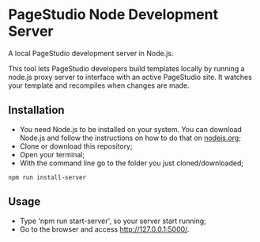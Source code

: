 # PageStudio Node Development Server

A local PageStudio development server in Node.js. 

This tool lets PageStudio developers build templates locally by running a node.js proxy server to interface with an active PageStudio site. It watches your template and recompiles when changes are made.

## Installation

- You need Node.js to be installed on your system. You can download Node.js and follow the instructions on how to do that on [nodejs.org](http://nodejs.org/);
- Clone or download this repository;
- Open your terminal;
- With the command line go to the folder you just cloned/downloaded;

```
npm run install-server
```

## Usage

- Type 'npm run start-server', so your server start running;
- Go to the browser and access http://127.0.0.1:5000/.